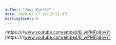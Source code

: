 ```yaml
---
author: "Joop Kiefte"
date: 2009-03-17 18:15:51 UTC
nestinglevel: 0
---
```

(https:////www.youtube.com/embed/B_wPMFp8ovY)[https:////www.youtube.com/embed/B_wPMFp8ovY]